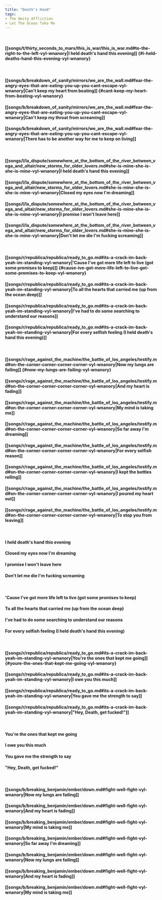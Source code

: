 ```yaml
---
title: "Death’s Hand"
tags:
- The Amity Affliction
- Let The Ocean Take Me
---
```

&nbsp;
#### [[songs/t/thirty_seconds_to_mars/this_is_war/this_is_war.md#to-the-right-to-the-left-vyl-wnanory|I held death's hand this evening]] {#i-held-deaths-hand-this-evening-vyl-wnanory}
&nbsp;
#### [[songs/b/breakdown_of_sanity/mirrors/we_are_the_wall.md#fear-the-angry-eyes-that-are-eating-you-up-you-cant-escape-vyl-wnanory|Can't keep my heart from beating]] {#cant-keep-my-heart-from-beating-vyl-wnanory}
#### [[songs/b/breakdown_of_sanity/mirrors/we_are_the_wall.md#fear-the-angry-eyes-that-are-eating-you-up-you-cant-escape-vyl-wnanory|Can't keep my throat from screaming]]
#### [[songs/b/breakdown_of_sanity/mirrors/we_are_the_wall.md#fear-the-angry-eyes-that-are-eating-you-up-you-cant-escape-vyl-wnanory|There has to be another way for me to keep on living]]
&nbsp;
#### [[songs/l/la_dispute/somewhere_at_the_bottom_of_the_river_between_vega_and_altair/new_storms_for_older_lovers.md#she-is-mine-she-is-she-is-mine-vyl-wnanory|I held death's hand this evening]]
#### [[songs/l/la_dispute/somewhere_at_the_bottom_of_the_river_between_vega_and_altair/new_storms_for_older_lovers.md#she-is-mine-she-is-she-is-mine-vyl-wnanory|Closed my eyes now I'm dreaming]]
#### [[songs/l/la_dispute/somewhere_at_the_bottom_of_the_river_between_vega_and_altair/new_storms_for_older_lovers.md#she-is-mine-she-is-she-is-mine-vyl-wnanory|I promise I won't leave here]]
#### [[songs/l/la_dispute/somewhere_at_the_bottom_of_the_river_between_vega_and_altair/new_storms_for_older_lovers.md#she-is-mine-she-is-she-is-mine-vyl-wnanory|Don't let me die I'm fucking screaming]]
&nbsp;
#### [[songs/r/republica/republica/ready_to_go.md#its-a-crack-im-back-yeah-im-standing-vyl-wnanory|'Cause I've got more life left to live (got some promises to keep)]] {#cause-ive-got-more-life-left-to-live-got-some-promises-to-keep-vyl-wnanory}
#### [[songs/r/republica/republica/ready_to_go.md#its-a-crack-im-back-yeah-im-standing-vyl-wnanory|To all the hearts that carried me (up from the ocean deep)]]
#### [[songs/r/republica/republica/ready_to_go.md#its-a-crack-im-back-yeah-im-standing-vyl-wnanory|I've had to do some searching to understand our reasons]]
#### [[songs/r/republica/republica/ready_to_go.md#its-a-crack-im-back-yeah-im-standing-vyl-wnanory|For every selfish feeling (I held death's hand this evening)]]
&nbsp;
#### [[songs/r/rage_against_the_machine/the_battle_of_los_angeles/testify.md#on-the-corner-corner-corner-corner-vyl-wnanory|Now my lungs are failing]] {#now-my-lungs-are-failing-vyl-wnanory}
#### [[songs/r/rage_against_the_machine/the_battle_of_los_angeles/testify.md#on-the-corner-corner-corner-corner-vyl-wnanory|And my heart is fading]]
#### [[songs/r/rage_against_the_machine/the_battle_of_los_angeles/testify.md#on-the-corner-corner-corner-corner-vyl-wnanory|My mind is taking me]]
#### [[songs/r/rage_against_the_machine/the_battle_of_los_angeles/testify.md#on-the-corner-corner-corner-corner-vyl-wnanory|So far away I'm dreaming]]
#### [[songs/r/rage_against_the_machine/the_battle_of_los_angeles/testify.md#on-the-corner-corner-corner-corner-vyl-wnanory|For every selfish reason]]
#### [[songs/r/rage_against_the_machine/the_battle_of_los_angeles/testify.md#on-the-corner-corner-corner-corner-vyl-wnanory|I kept the bottles rolling]]
#### [[songs/r/rage_against_the_machine/the_battle_of_los_angeles/testify.md#on-the-corner-corner-corner-corner-vyl-wnanory|I poured my heart out]]
#### [[songs/r/rage_against_the_machine/the_battle_of_los_angeles/testify.md#on-the-corner-corner-corner-corner-vyl-wnanory|To stop you from leaving]]
&nbsp;
#### I held death's hand this evening
#### Closed my eyes now I'm dreaming
#### I promise I won't leave here
#### Don't let me die I'm fucking screaming
&nbsp;
#### 'Cause I've got more life left to live (got some promises to keep)
#### To all the hearts that carried me (up from the ocean deep)
#### I've had to do some searching to understand our reasons
#### For every selfish feeling (I held death's hand this evening)
&nbsp;
#### [[songs/r/republica/republica/ready_to_go.md#its-a-crack-im-back-yeah-im-standing-vyl-wnanory|You're the ones that kept me going]] {#youre-the-ones-that-kept-me-going-vyl-wnanory}
#### [[songs/r/republica/republica/ready_to_go.md#its-a-crack-im-back-yeah-im-standing-vyl-wnanory|I owe you this much]]
#### [[songs/r/republica/republica/ready_to_go.md#its-a-crack-im-back-yeah-im-standing-vyl-wnanory|You gave me the strength to say]]
#### [[songs/r/republica/republica/ready_to_go.md#its-a-crack-im-back-yeah-im-standing-vyl-wnanory|"Hey, Death, get fucked!"]]
&nbsp;
#### You're the ones that kept me going
#### I owe you this much
#### You gave me the strength to say
#### "Hey, Death, get fucked!"
&nbsp;
#### [[songs/b/breaking_benjamin/ember/down.md#fight-well-fight-vyl-wnanory|Now my lungs are failing]]
#### [[songs/b/breaking_benjamin/ember/down.md#fight-well-fight-vyl-wnanory|And my heart is fading]]
#### [[songs/b/breaking_benjamin/ember/down.md#fight-well-fight-vyl-wnanory|My mind is taking me]]
#### [[songs/b/breaking_benjamin/ember/down.md#fight-well-fight-vyl-wnanory|So far away I'm dreaming]]
#### [[songs/b/breaking_benjamin/ember/down.md#fight-well-fight-vyl-wnanory|Now my lungs are failing]]
#### [[songs/b/breaking_benjamin/ember/down.md#fight-well-fight-vyl-wnanory|And my heart is fading]]
#### [[songs/b/breaking_benjamin/ember/down.md#fight-well-fight-vyl-wnanory|My mind is taking me]]
